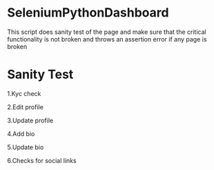 # SeleniumPythonDashboard
This script does sanity test of the page and make sure that the critical functionality is not broken and throws an assertion error if any page is broken 

# Sanity Test
1.Kyc check

2.Edit profile

3.Update profile

4.Add bio

5.Update bio

6.Checks for social links
